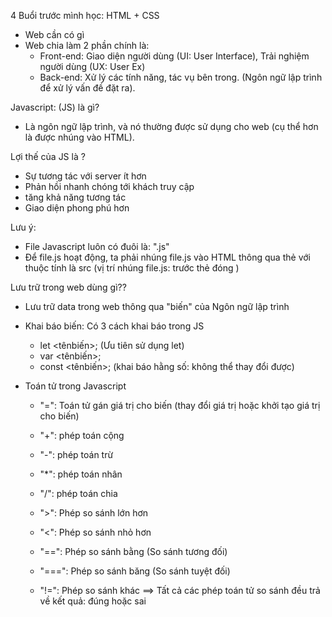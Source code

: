 4 Buổi trước mình học: HTML + CSS

- Web cần có gì
- Web chia làm 2 phần chính là:
  - Front-end: Giao diện người dùng (UI: User Interface), Trải nghiệm người dùng (UX: User Ex)
  - Back-end: Xử lý các tính năng, tác vụ bên trong. (Ngôn ngữ lập trình để xử lý vấn đề đặt ra).

Javascript: (JS) là gì?

- Là ngôn ngữ lập trình, và nó thường được sử dụng cho web (cụ thể hơn là được nhúng vào HTML).

Lợi thế của JS là ?

- Sự tương tác với server ít hơn
- Phản hồi nhanh chóng tới khách truy cập
- tăng khả năng tương tác
- Giao diện phong phú hơn

Lưu ý:

- File Javascript luôn có đuôi là: ".js"
- Để file.js hoạt động, ta phải nhúng file.js vào HTML thông qua thẻ <script src=""></script> với thuộc tính là src (vị trí nhúng file.js: trước thẻ đóng </body>)

Lưu trữ trong web dùng gì??

- Lưu trữ data trong web thông qua "biến" của Ngôn ngữ lập trình
- Khai báo biến: Có 3 cách khai báo trong JS

  - let <tênbiến>; (Ưu tiên sử dụng let)
  - var <tênbiến>;
  - const <tênbiến>; (khai báo hằng số: không thể thay đổi được)

- Toán tử trong Javascript

  - "=": Toán tử gán giá trị cho biến (thay đổi giá trị hoặc khởi tạo giá trị cho biến)

    <!-- toán tử  -->

  - "+": phép toán cộng
  - "-": phép toán trừ
  - "\*": phép toán nhân
  - "/": phép toán chia

    <!-- toán tử so sánh -->

  - ">": Phép so sánh lớn hơn
  - "<": Phép so sánh nhỏ hơn
  - "==": Phép so sánh bằng (So sánh tương đối)
  - "===": Phép so sánh băng (So sánh tuyệt đối)
  - "!=": Phép so sánh khác
    ==> Tất cả các phép toán tử so sánh đều trả về kết quả: đúng hoặc sai
